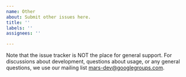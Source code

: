 ```yaml
---
name: Other
about: Submit other issues here.
title: ''
labels: ''
assignees: ''

---
```

<!--
Thank you for your contribution!

Please review https://github.com/mars-project/mars/blob/master/CONTRIBUTING.rst before opening an issue.
-->

Note that the issue tracker is NOT the place for general support.  For
discussions about development, questions about usage, or any general questions,
we use our mailing list mars-dev@googlegroups.com.
